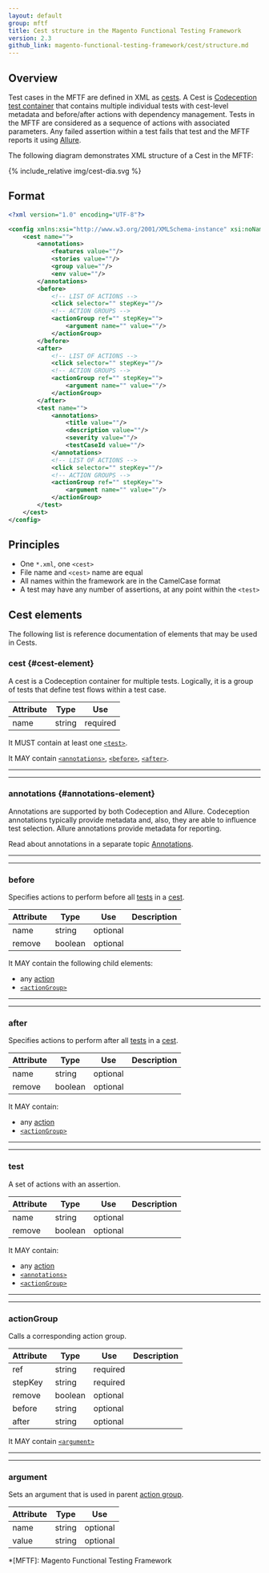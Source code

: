 ```yaml
---
layout: default
group: mftf
title: Cest structure in the Magento Functional Testing Framework
version: 2.3
github_link: magento-functional-testing-framework/cest/structure.md
---
```


## Overview

Test cases in the MFTF are defined in XML as [cests][cest].
A Cest is [Codeception test container][codeception cest] that contains multiple individual tests with cest-level metadata and before/after actions with dependency management.
Tests in the MFTF are considered as a sequence of actions with associated parameters.
Any failed assertion within a test fails that test and the MFTF reports it using [Allure].

The following diagram demonstrates XML structure of a Cest in the MFTF:

{% include_relative img/cest-dia.svg %}

## Format

```xml
<?xml version="1.0" encoding="UTF-8"?>

<config xmlns:xsi="http://www.w3.org/2001/XMLSchema-instance" xsi:noNamespaceSchemaLocation="../../../../../../vendor/magento/magento2-acceptance-test-framework/src/Magento/AcceptanceTestFramework/Test/etc/testSchema.xsd">
    <cest name="">
        <annotations>
            <features value=""/>
            <stories value=""/>
            <group value=""/>
            <env value=""/>
        </annotations>
        <before>
            <!-- LIST OF ACTIONS -->
            <click selector="" stepKey=""/>
            <!-- ACTION GROUPS -->
            <actionGroup ref="" stepKey="">
                <argument name="" value=""/>
            </actionGroup>       
        </before>
        <after>
            <!-- LIST OF ACTIONS -->
            <click selector="" stepKey=""/>
            <!-- ACTION GROUPS -->
            <actionGroup ref="" stepKey="">
                <argument name="" value=""/>
            </actionGroup>
        </after>
        <test name="">
            <annotations>
                <title value=""/>
                <description value=""/>
                <severity value=""/>
                <testCaseId value=""/>
            </annotations>
            <!-- LIST OF ACTIONS -->
            <click selector="" stepKey=""/>
            <!-- ACTION GROUPS -->
            <actionGroup ref="" stepKey="">
                <argument name="" value=""/>
            </actionGroup>
        </test>
    </cest>
</config>
```

## Principles

* One `*.xml`, one `<cest>`
* File name and `<cest>` name are equal
* All names within the framework are in the CamelCase format
* A test may have any number of assertions, at any point within the `<test>`

## Cest elements

The following list is reference documentation of elements that may be used in Cests.

### cest {#cest-element}

A cest is a Codeception container for multiple tests. Logically, it is a group of tests that define test flows within a test case.

Attribute|Type|Use
---|---|---
name|string|required

It MUST contain at least one [`<test>`][test].

It MAY contain [`<annotations>`][annotations], [`<before>`][before], [`<after>`][after].

***
***

### annotations {#annotations-element}

Annotations are supported by both Codeception and Allure.
Codeception annotations typically provide metadata and, also, they are able to influence test selection.
Allure annotations provide metadata for reporting.

Read about annotations in a separate topic [Annotations][annotations].

***
***

### before

Specifies actions to perform before all [tests][test] in a [cest].

Attribute|Type|Use|Description
---|---|---|---
name|string|optional|
remove|boolean|optional|

It MAY contain the following child elements:

 * any [action]
 * [`<actionGroup>`][action group]

***
***

### after

Specifies actions to perform after all [tests][test] in a [cest].

Attribute|Type|Use|Description
---|---|---|---
name|string|optional|
remove|boolean|optional|

It MAY contain:

 * any [action]
 * [`<actionGroup>`][action group]

***
***

### test

A set of actions with an assertion.

Attribute|Type|Use|Description
---|---|---|---
name|string|optional|
remove|boolean|optional|

It MAY contain:

 * any [action]
 * [`<annotations>`][annotations]
 * [`<actionGroup>`][action group]

***
***

### actionGroup

Calls a corresponding action group.

Attribute|Type|Use|Description
---|---|---|---
ref|string|required|
stepKey|string|required|
remove|boolean|optional|
before|string|optional|
after|string|optional|

It MAY contain [`<argument>`][argument]


***
***

### argument

Sets an argument that is used in parent [action group].

Attribute|Type|Use
---|---|---
name|string|optional
value|string|optional


<!-- LINKS DEFINITIONS -->

[action]: cest/actions.html
[action group]: #actiongroup
[after]: #after
[annotations]: cest/annotations.html
[argument]: #argument
[before]: #before
[cest]: #cest
[test]: #test

[Allure]: https://github.com/allure-framework/
[codeception cest]: http://codeception.com/docs/07-AdvancedUsage#Cest-Classes

<!-- Abbreviations -->

*[MFTF]: Magento Functional Testing Framework
